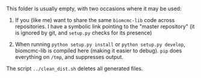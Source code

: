 This folder is usually empty, with two occasions where it may be used:

1. If you (like me) want to share the same `biomcmc-lib` code across repositories. 
I have a symbolic link pointing to the "master repository" (it is ignored by git, and `setup.py` checks for its
presence)

2. When running `python setup.py install` or `python setup.py develop`, biomcmc-lib is compiled here (making it easier
to debug). `pip` does everything on `/tmp`, and suppresses output. 

The script `../clean_dist.sh` deletes all generated files.
